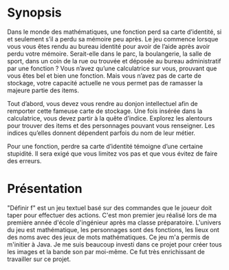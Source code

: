<h1> Synopsis </h1>

<p> Dans le monde des mathématiques, une fonction perd sa carte d’identité, si et
seulement s’il a perdu sa mémoire peu après.
Le jeu commence lorsque vous vous êtes rendu au bureau identité pour avoir de
l’aide après avoir perdu votre mémoire. Serait-elle dans le parc, la boulangerie, la salle de
sport, dans un coin de la rue ou trouvée et déposée au bureau administratif par une
fonction ?
Vous n’avez qu’une calculatrice sur vous, prouvant que vous êtes bel et bien une
fonction. Mais vous n’avez pas de carte de stockage, votre capacité actuelle ne vous
permet pas de ramasser la majeure partie des items. </p>
<p> Tout d’abord, vous devez vous rendre au donjon intellectuel afin de remporter cette
fameuse carte de stockage. Une fois insérée dans la calculatrice, vous devez partir à la
quête d’indice. Explorez les alentours pour trouver des items et des personnages pouvant
vous renseigner. Les indices qu’elles donnent dépendent parfois du nom de leur métier. </p>
<p> Pour une fonction, perdre sa carte d’identité témoigne d’une certaine stupidité. Il
sera exigé que vous limitez vos pas et que vous évitez de faire des erreurs.
</p>

<h1> Présentation </h1>

<p> "Définir f" est un jeu textuel basé sur des commandes que le joueur doit taper pour effectuer des actions. 
C'est mon premier jeu réalisé lors de ma première année d'école d'ingénieur après ma classe préparatoire. 
L'univers du jeu est mathématique, les personnages sont des fonctions, les lieux ont des noms avec des jeux de mots mathématiques.
Ce jeu m'a permis de m'initier à Java. Je me suis beaucoup investi dans ce projet pour créer tous les images et la bande son par moi-même. Ce fut très enrichissant de travailler sur ce projet.